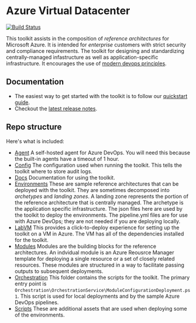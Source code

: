 # Azure Virtual Datacenter

[![Build Status](https://travis-ci.org/Azure/vdc.svg?branch=master)](https://travis-ci.org/Azure/vdc)

This toolkit assists in the composition of _reference architectures_ for Microsoft Azure.
It is intended for _enterprise_ customers with strict security and compliance requirements.
The toolkit for designing and standardizing centrally-managed infastructure as well as application-specific infrastructure.
It encourages the use of [modern devops principles](Docs/design-principles.md).

## Documentation
- The easiest way to get started with the toolkit is to follow our [quickstart guide](Docs/quickstart.md).
- Checkout the [latest release notes](Docs/Release/2019-09.md).

## Repo structure
Here's what is included:

- [Agent](./Agent/readme.md) A self-hosted agent for Azure DevOps. You will need this because the built-in agents have a timeout of 1 hour.
- [Config](./Config) The configuration used when running the toolkit. This tells the toolkit where to store audit logs.
- [Docs](./Docs) Documentation for using the toolkit.
- [Environments](./Environments) These are sample reference architectures that can be deployed with the toolkit. They are sometimes decomposed into _archetypes_ and _landing zones_. A landing zone represents the portion of the reference architecture that is centrally managed. The archetype is the application specific infrastructure. The json files here are used by the toolkit to deploy the environments. The pipeline.yml files are for use with Azure DevOps; they are not needed if you are deploying locally.
- [LabVM](./LAbVM/readme.md) This provides a click-to-deploy experience for setting up the toolkit on a VM in Azure. The VM has all of the dependencies installed for the toolkit.
- [Modules](./Modules) Modules are the building blocks for the reference architectures. An indvidual module is an Azure Reousrce Manager template for deploying a single resource or a set of closely related resources. These modules are structured in a way to facilitate passing outputs to subsequent deployments.
- [Orchestration](./Orchestration) This folder contains the scripts for the toolkit. The primary entry point is `Orchestration\OrchestrationService\ModuleConfigurationDeployment.ps1`. This script is used for local deployments and by the sample Azure DevOps pipelines.
- [Scripts](./Scripts) These are additional assets that are used when deploying some of the environments.

